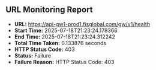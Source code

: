 ## URL Monitoring Report

- **URL:** https://api-gw1-prod1.fisglobal.com/gw/v1/health
- **Start Time:** 2025-07-18T21:23:24.178366
- **End Time:** 2025-07-18T21:23:24.312242
- **Total Time Taken:** 0.133876 seconds
- **HTTP Status Code:** 403
- **Status:** Failure
- **Failure Reason:** HTTP Status Code: 403
